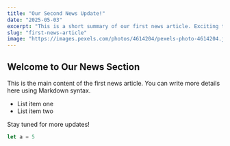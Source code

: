 ```yaml
---
title: "Our Second News Update!"
date: "2025-05-03"
excerpt: "This is a short summary of our first news article. Exciting things are happening!"
slug: "first-news-article"
image: "https://images.pexels.com/photos/4614204/pexels-photo-4614204.jpeg" # Optional: Add an image path
---
```


## Welcome to Our News Section

This is the main content of the first news article. You can write more details here using Markdown syntax.

* List item one
* List item two

Stay tuned for more updates!

```js
let a = 5
```